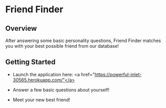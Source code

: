 # Friend Finder

## Overview

After answering some basic personality questions, Friend Finder matches you with your best possible friend from our database!

## Getting Started

* Launch the application here: <a href="https://powerful-inlet-30565.herokuapp.com/"</a>

* Answer a few basic questions about yourself!

* Meet your new best friend! 
